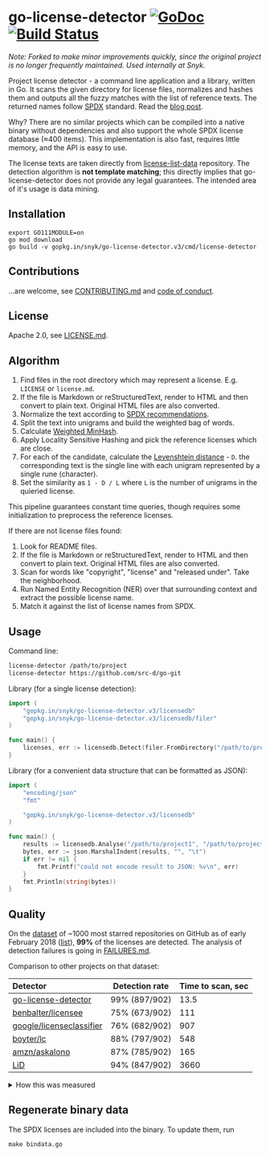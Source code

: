 # go-license-detector [![GoDoc](https://godoc.org/gopkg.in/snyk/go-license-detector.v3?status.svg)](http://godoc.org/gopkg.in/snyk/go-license-detector.v3) [![Build Status](https://travis-ci.com/snyk/go-license-detector.svg?branch=master)](https://travis-ci.com/snyk/go-license-detector)

*Note: Forked to make minor improvements quickly, since the original project is no longer frequently maintained. Used internally at Snyk.*

Project license detector - a command line application and a library, written in Go.
It scans the given directory for license files, normalizes and hashes them and outputs
all the fuzzy matches with the list of reference texts.
The returned names follow [SPDX](https://spdx.org/licenses/) standard.
Read the [blog post](https://blog.sourced.tech/post/gld/).

Why? There are no similar projects which can be compiled into a native binary without
dependencies and also support the whole SPDX license database (≈400 items).
This implementation is also fast, requires little memory, and the API is easy to use.

The license texts are taken directly from [license-list-data](https://github.com/spdx/license-list-data)
repository. The detection algorithm is **not template matching**;
this directly implies that go-license-detector does not provide any legal guarantees.
The intended area of it's usage is data mining.

## Installation

```
export GO111MODULE=on
go mod download
go build -v gopkg.in/snyk/go-license-detector.v3/cmd/license-detector
```

## Contributions

...are welcome, see [CONTRIBUTING.md](CONTRIBUTING.md) and [code of conduct](CODE_OF_CONDUCT.md).

## License

Apache 2.0, see [LICENSE.md](LICENSE.md).

## Algorithm

1. Find files in the root directory which may represent a license. E.g. `LICENSE` or `license.md`.
2. If the file is Markdown or reStructuredText, render to HTML and then convert to plain text. Original HTML files are also converted.
3. Normalize the text according to [SPDX recommendations](https://spdx.org/spdx-license-list/matching-guidelines).
4. Split the text into unigrams and build the weighted bag of words.
5. Calculate [Weighted MinHash](https://static.googleusercontent.com/media/research.google.com/en//pubs/archive/36928.pdf).
6. Apply Locality Sensitive Hashing and pick the reference licenses which are close.
7. For each of the candidate, calculate the [Levenshtein distance](https://en.wikipedia.org/wiki/Levenshtein_distance) - `D`.
the corresponding text is the single line with each unigram represented by a single rune (character).
8. Set the similarity as `1 - D / L` where `L` is the number of unigrams in the quieried license.

This pipeline guarantees constant time queries, though requires some initialization to preprocess
the reference licenses.

If there are not license files found:

1. Look for README files.
2. If the file is Markdown or reStructuredText, render to HTML and then convert to plain text. Original HTML files are also converted.
3. Scan for words like "copyright", "license" and "released under". Take the neighborhood.
4. Run Named Entity Recognition (NER) over that surrounding context and extract the possible license name.
5. Match it against the list of license names from SPDX.

## Usage

Command line:

```bash
license-detector /path/to/project
license-detector https://github.com/src-d/go-git
```

Library (for a single license detection):

```go
import (
    "gopkg.in/snyk/go-license-detector.v3/licensedb"
    "gopkg.in/snyk/go-license-detector.v3/licensedb/filer"
)

func main() {
	licenses, err := licensedb.Detect(filer.FromDirectory("/path/to/project"))
}
```

Library (for a convenient data structure that can be formatted as JSON):

```go
import (
	"encoding/json"
	"fmt"

	"gopkg.in/snyk/go-license-detector.v3/licensedb"
)

func main() {
	results := licensedb.Analyse("/path/to/project1", "/path/to/project2")
	bytes, err := json.MarshalIndent(results, "", "\t")
	if err != nil {
		fmt.Printf("could not encode result to JSON: %v\n", err)
	}
	fmt.Println(string(bytes))
}
```


## Quality

On the [dataset](dataset.zip) of ~1000 most starred repositories on GitHub as of early February 2018
([list](dataset.projects.gz)), **99%** of the licenses are detected.
The analysis of detection failures is going in [FAILURES.md](FAILURES.md).

Comparison to other projects on that dataset:

|Detector|Detection rate|Time to scan, sec|
|:-------|:----------------------------------------:|:-----------------------------------------|
|[go-license-detector](https://github.com/src-d/go-license-detector)| 99%  (897/902) | 13.5 |
|[benbalter/licensee](https://github.com/benbalter/licensee)| 75%  (673/902) | 111 |
|[google/licenseclassifier](https://github.com/google/licenseclassifier)| 76%  (682/902) | 907 |
|[boyter/lc](https://github.com/boyter/lc)| 88%  (797/902) | 548 |
|[amzn/askalono](https://github.com/amzn/askalono)| 87%  (785/902) | 165 |
|[LiD](https://source.codeaurora.org/external/qostg/lid)| 94%  (847/902) | 3660 |

<details><summary>How this was measured</summary>
<pre><code>$ cd $(go env GOPATH)/src/gopkg.in/snyk/go-license-detector.v3/licensedb
$ mkdir dataset && cd dataset
$ unzip ../dataset.zip
$ # src-d/go-license-detector
$ time license-detector * \
  | grep -Pzo '\n[-0-9a-zA-Z]+\n\tno license' | grep -Pa '\tno ' | wc -l
$ # benbalter/licensee
$ time ls -1 | xargs -n1 -P4 licensee \
  | grep -E "^License: Other" | wc -l
$ # google/licenseclassifier
$ time find -type f -print | xargs -n1 -P4 identify_license \
  | cut -d/ -f2 | sort | uniq | wc -l
$ # boyter/lc
$ time lc . \
  | grep -vE 'NOASSERTION|----|Directory' | cut -d" " -f1 | sort | uniq | wc -l
$ # amzn/askalono
$ echo '#!/bin/sh
result=$(askalono id "$1")
echo "$1
$result"' > ../askalono.wrapper
$ time find -type f -print | xargs -n1 -P4 sh ../askalono.wrapper | grep -Pzo '.*\nLicense: .*\n' askalono.txt | grep -av "License: " | cut -d/ -f 2 | sort | uniq | wc -l
$ # LiD
$ time license-identifier -I dataset -F csv -O lid
$ cat lid_*.csv | cut -d, -f1 | cut -d"'" -f 2 | grep / | cut -d/ -f2 | sort | uniq | wc -l
</code></pre>
</details>

## Regenerate binary data

The SPDX licenses are included into the binary. To update them, run
```
make bindata.go
```


